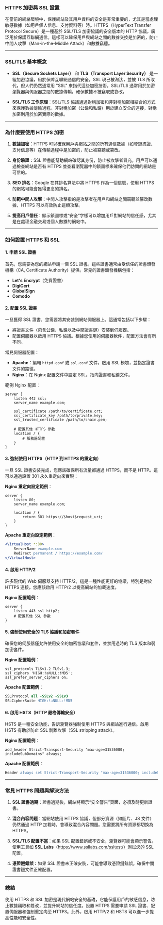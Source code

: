### **HTTPS 加密與 SSL 設置**

在當前的網絡環境中，保護網站及其用戶資料的安全是非常重要的，尤其是當處理敏感數據（如用戶個人信息、支付資料等）時。HTTPS（HyperText Transfer Protocol Secure）是一種基於 SSL/TLS 加密協議的安全版本的 HTTP 協議，廣泛用於保護互聯網通信。這樣可以確保用戶與網站之間的數據交換是加密的，防止中間人攻擊（Man-in-the-Middle Attack）和數據竊聽。

---

### **SSL/TLS 基本概念**

- **SSL（Secure Sockets Layer）** 和 **TLS（Transport Layer Security）** 是一組加密協議，用於保障互聯網通信的安全。SSL 現已被淘汰，並被 TLS 所取代，但人們仍然通常用 "SSL" 來指代這些加密技術。SSL/TLS 通常用於加密瀏覽器與伺服器之間的數據傳輸，確保數據不被竊取或篡改。
  
- **SSL/TLS 工作原理**：SSL/TLS 協議通過對稱加密和非對稱加密相結合的方式來保護數據傳輸過程。非對稱加密（公鑰和私鑰）用於建立安全的連接，對稱加密則用於加密實際的數據。

---

### **為什麼要使用 HTTPS 加密**

1. **數據加密**：HTTPS 可以確保用戶與網站之間的所有通信數據（如登錄憑證、支付信息等）在傳輸過程中是加密的，防止被竊聽或篡改。
  
2. **身份驗證**：SSL 證書能幫助網站確認其身份，防止被攻擊者冒充。用戶可以通過檢查網站是否有 HTTPS 並查看瀏覽器中的鎖圖標來確保他們訪問的網站是可信的。

3. **SEO 排名**：Google 在其排名算法中將 HTTPS 作為一個信號，使用 HTTPS 的網站可能會獲得更高的排名。

4. **防範中間人攻擊**：中間人攻擊指的是攻擊者在用戶和網站之間竊聽並篡改數據，HTTPS 可以有效防止這類攻擊。

5. **提高用戶信任**：顯示鎖圖標或“安全”字樣可以增加用戶對網站的信任感，尤其是在處理金融交易或個人數據的網站中。

---

### **如何設置 HTTPS 和 SSL**

#### **1. 申請 SSL 證書**

首先，您需要為您的網站申請一個 SSL 證書。這些證書通常由受信任的證書頒發機構（CA, Certificate Authority）提供。常見的證書頒發機構包括：
- **Let's Encrypt**（免費證書）
- **DigiCert**
- **GlobalSign**
- **Comodo**

#### **2. 配置 SSL 證書**

一旦獲得 SSL 證書，您需要將其安裝到網站伺服器上。這通常包括以下步驟：
- 將證書文件（包含公鑰、私鑰以及中間證書鏈）安裝到伺服器。
- 配置伺服器以啟用 HTTPS 協議。根據您使用的伺服器軟件，配置方法會有所不同。

常見伺服器配置：
- **Apache**：編輯 `httpd.conf` 或 `ssl.conf` 文件，啟用 SSL 模塊，並指定證書文件的路徑。
- **Nginx**：在 Nginx 配置文件中設定 SSL，指向證書和私鑰文件。
  
範例 Nginx 配置：
```nginx
server {
    listen 443 ssl;
    server_name example.com;
    
    ssl_certificate /path/to/certificate.crt;
    ssl_certificate_key /path/to/private.key;
    ssl_trusted_certificate /path/to/chain.pem;
    
    # 配置其他 HTTPS 參數
    location / {
        # 服務器配置
    }
}
```

#### **3. 強制使用 HTTPS（HTTP 到 HTTPS 的重定向）**

一旦 SSL 證書安裝完成，您應該確保所有流量都通過 HTTPS，而不是 HTTP。這可以通過設置 301 永久重定向來實現：

**Nginx 重定向設定範例**：
```nginx
server {
    listen 80;
    server_name example.com;
    
    location / {
        return 301 https://$host$request_uri;
    }
}
```

**Apache 重定向設定範例**：
```apache
<VirtualHost *:80>
    ServerName example.com
    Redirect permanent / https://example.com/
</VirtualHost>
```

#### **4. 啟用 HTTP/2**

許多現代的 Web 伺服器支持 HTTP/2，這是一種性能更好的協議，特別是對於 HTTPS 連接。您應該啟用 HTTP/2 以提高網站的加載速度。

**Nginx 配置範例**：
```nginx
server {
    listen 443 ssl http2;
    # 配置其他 SSL 參數
}
```

#### **5. 強制使用安全的 TLS 協議和加密套件**

確保您的伺服器僅允許使用安全的加密協議和套件，並禁用過時的 TLS 版本和弱加密套件。

**Nginx 配置範例**：
```nginx
ssl_protocols TLSv1.2 TLSv1.3;
ssl_ciphers 'HIGH:!aNULL:!MD5';
ssl_prefer_server_ciphers on;
```

**Apache 配置範例**：
```apache
SSLProtocol all -SSLv2 -SSLv3
SSLCipherSuite HIGH:!aNULL:!MD5
```

#### **6. 啟用 HSTS（HTTP 嚴格傳輸安全）**

HSTS 是一種安全功能，告訴瀏覽器強制使用 HTTPS 與網站進行通信。啟用 HSTS 有助於防止 SSL 剝離攻擊（SSL stripping attack）。

**Nginx 配置範例**：
```nginx
add_header Strict-Transport-Security "max-age=31536000; includeSubDomains" always;
```

**Apache 配置範例**：
```apache
Header always set Strict-Transport-Security "max-age=31536000; includeSubDomains"
```

---

### **常見 HTTPS 問題與解決方法**

1. **SSL 證書過期**：證書過期後，網站將顯示“安全警告”頁面，必須及時更新證書。

2. **混合內容問題**：當網站使用 HTTPS 協議，但部分資源（如圖片、JS 文件）仍然通過 HTTP 加載時，會導致混合內容問題。您需要將所有資源都切換為 HTTPS。

3. **SSL/TLS 配置不當**：如果 SSL 配置錯誤或不安全，瀏覽器可能會顯示警告。使用工具如 **SSL Labs**（https://www.ssllabs.com/ssltest/）測試您的 SSL 配置。

4. **憑證鏈錯誤**：如果 SSL 證書未正確安裝，可能會導致憑證鏈錯誤，確保中間證書鏈文件正確配置。

---

### **總結**

使用 HTTPS 和 SSL 加密是現代網站安全的基礎，它能保護用戶的敏感信息，防止數據竊取和篡改，並提升網站的信任度。設置 HTTPS 需要申請 SSL 證書、配置伺服器和強制重定向至 HTTPS。此外，啟用 HTTP/2 和 HSTS 可以進一步提高性能和安全性。